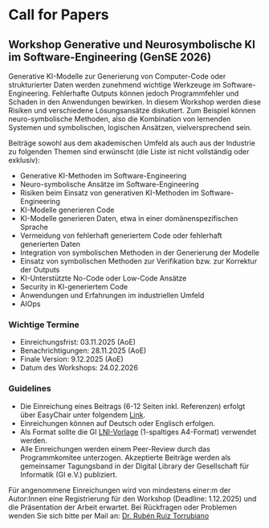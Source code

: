 # Call for Papers
## Workshop Generative und Neurosymbolische KI im Software-Engineering (GenSE 2026)

Generative KI-Modelle zur Generierung von Computer-Code oder strukturierter Daten werden zunehmend wichtige Werkzeuge im Software-Engineering. Fehlerhafte Outputs können jedoch Programmfehler und Schaden in den Anwendungen bewirken. In diesem Workshop werden diese Risiken und verschiedene Lösungsansätze diskutiert. Zum Beispiel können neuro-symbolische Methoden, also die Kombination von lernenden Systemen und symbolischen, logischen Ansätzen, vielversprechend sein.

Beiträge sowohl aus dem akademischen Umfeld als auch aus der Industrie zu folgenden Themen sind erwünscht (die Liste ist nicht vollständig oder exklusiv):
-	Generative KI-Methoden im Software-Engineering
-	Neuro-symbolische Ansätze im Software-Engineering
-	Risiken beim Einsatz von generativen KI-Methoden im Software-Engineering
-	KI-Modelle generieren Code
-	KI-Modelle generieren Daten, etwa in einer domänenspezifischen Sprache
-	Vermeidung von fehlerhaft generiertem Code oder fehlerhaft generierten Daten
-	Integration von symbolischen Methoden in der Generierung der Modelle
-	Einsatz von symbolischen Methoden zur Verifikation bzw. zur Korrektur der Outputs
-   KI-Unterstützte No-Code oder Low-Code Ansätze
-   Security in KI-generiertem Code
-	Anwendungen und Erfahrungen im industriellen Umfeld
-   AIOps

### Wichtige Termine
- Einreichungsfrist: 03.11.2025 (AoE)
- Benachrichtigungen: 28.11.2025 (AoE)
- Finale Version: 9.12.2025 (AoE)
- Datum des Workshops: 24.02.2026

### Guidelines
- Die Einreichung eines Beitrags (6-12 Seiten inkl. Referenzen) erfolgt über EasyChair unter folgendem [Link](https://easychair.org/conferences/?conf=gense2026).
- Einreichungen können auf Deutsch oder Englisch erfolgen.
- Als Format sollte die GI [LNI-Vorlage](https://github.com/gi-ev/LNI) (1-spaltiges A4-Format) verwendet werden.
- Alle Einreichungen werden einem Peer-Review durch das Programmkomitee unterzogen. Akzeptierte Beiträge werden als gemeinsamer Tagungsband in der Digital Library der Gesellschaft für Informatik (GI e.V.) publiziert. 

Für angenommene Einreichungen wird von mindestens einer:m der Autor:Innen eine Registrierung für den Workshop (Deadline: 1.12.2025) und die Präsentation der Arbeit erwartet. Bei Rückfragen oder Problemen wenden Sie sich bitte per Mail an: [Dr. Rubén Ruiz Torrubiano](https://research.imc.ac.at/de/persons/ruben-ruiz-torrubiano)

